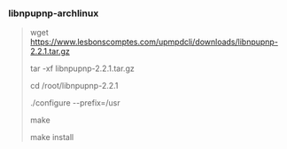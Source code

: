 ### libnpupnp-archlinux

> wget https://www.lesbonscomptes.com/upmpdcli/downloads/libnpupnp-2.2.1.tar.gz
>
> tar -xf libnpupnp-2.2.1.tar.gz
> 
> cd /root/libnpupnp-2.2.1
> 
> ./configure --prefix=/usr
> 
> make
> 
> make install
